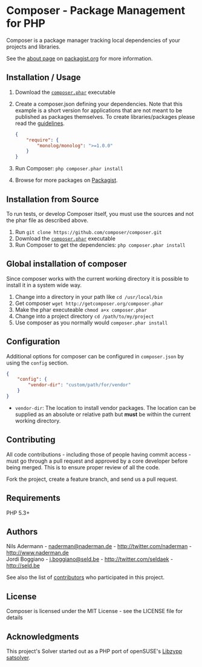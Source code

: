 Composer - Package Management for PHP
=====================================

Composer is a package manager tracking local dependencies of your projects and libraries.

See the [about page](http://packagist.org/about) on [packagist.org](http://packagist.org/) for more information.

Installation / Usage
--------------------

1. Download the [`composer.phar`](http://getcomposer.org/composer.phar) executable
2. Create a composer.json defining your dependencies. Note that this example is
a short version for applications that are not meant to be published as packages
themselves. To create libraries/packages please read the [guidelines](http://packagist.org/about).

    ``` json
    {
        "require": {
            "monolog/monolog": ">=1.0.0"
        }
    }
    ```
    
3. Run Composer: `php composer.phar install`
4. Browse for more packages on [Packagist](http://packagist.org).

Installation from Source
------------------------

To run tests, or develop Composer itself, you must use the sources and not the phar
file as described above.

1. Run `git clone https://github.com/composer/composer.git`
2. Download the [`composer.phar`](http://getcomposer.org/composer.phar) executable
3. Run Composer to get the dependencies: `php composer.phar install`

Global installation of composer
-------------------------------

Since composer works with the current working directory it is possible to install it
in a system wide way.

1. Change into a directory in your path like `cd /usr/local/bin`
2. Get composer `wget http://getcomposer.org/composer.phar`
3. Make the phar executeable `chmod a+x composer.phar`
3. Change into a project directory `cd /path/to/my/project`
4. Use composer as you normally would `composer.phar install`

Configuration
-------------

Additional options for composer can be configured in `composer.json` by using the `config` section. 

``` json
{
    "config": {
        "vendor-dir": "custom/path/for/vendor"
    }
}
```

* `vendor-dir`: The location to install vendor packages. The location can be supplied as an absolute or relative path but **must** be within the current working directory.

Contributing
------------

All code contributions - including those of people having commit access -
must go through a pull request and approved by a core developer before being
merged. This is to ensure proper review of all the code.

Fork the project, create a feature branch, and send us a pull request.

Requirements
------------

PHP 5.3+

Authors
-------

Nils Adermann - <naderman@naderman.de> - <http://twitter.com/naderman> - <http://www.naderman.de><br />
Jordi Boggiano - <j.boggiano@seld.be> - <http://twitter.com/seldaek> - <http://seld.be><br />

See also the list of [contributors](https://github.com/composer/composer/contributors) who participated in this project.

License
-------

Composer is licensed under the MIT License - see the LICENSE file for details

Acknowledgments
---------------

This project's Solver started out as a PHP port of openSUSE's [Libzypp satsolver](http://en.opensuse.org/openSUSE:Libzypp_satsolver).
